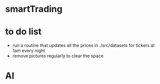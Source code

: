 # smartTrading

# to do list
- run a routine that updates all the prices in ./src/datasets for tickers at 1am every night
- remove pictures regularly to clear the space

# AI
